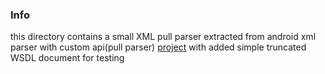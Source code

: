 ### Info

this directory contains a small XML pull parser extracted from 
android xml parser with custom api(pull parser)
[project](https://github.com/rsrahulee/XML)
with added simple truncated WSDL document for testing
